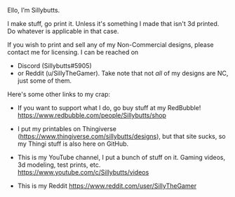 Ello, I’m Sillybutts.


I make stuff, go print it. Unless it's something I made that isn't 3d printed. Do whatever is applicable in that case. 

If you wish to print and sell any of my Non-Commercial designs, please contact me for licensing. 
I can be reached on 
- Discord (Sillybutts#5905) 
- or Reddit (u/SillyTheGamer).
Take note that not *all* of my designs are NC, just some of them. 

Here's some other links to my crap:
- If you want to support what I do, go buy stuff at my RedBubble! https://www.redbubble.com/people/Sillybutts/shop

- I put my printables on Thingiverse (https://www.thingiverse.com/sillybutts/designs), but that site sucks, so my Thingi stuff is also here on GitHub.

- This is my YouTube channel, I put a bunch of stuff on it. Gaming videos, 3d modeling, test prints, etc. https://www.youtube.com/c/Sillybutts/videos

- This is my Reddit https://www.reddit.com/user/SillyTheGamer
